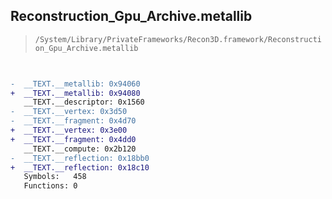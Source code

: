 ## Reconstruction_Gpu_Archive.metallib

> `/System/Library/PrivateFrameworks/Recon3D.framework/Reconstruction_Gpu_Archive.metallib`

```diff

 
-  __TEXT.__metallib: 0x94060
+  __TEXT.__metallib: 0x94080
   __TEXT.__descriptor: 0x1560
-  __TEXT.__vertex: 0x3d50
-  __TEXT.__fragment: 0x4d70
+  __TEXT.__vertex: 0x3e00
+  __TEXT.__fragment: 0x4dd0
   __TEXT.__compute: 0x2b120
-  __TEXT.__reflection: 0x18bb0
+  __TEXT.__reflection: 0x18c10
   Symbols:   458
   Functions: 0
 

```
